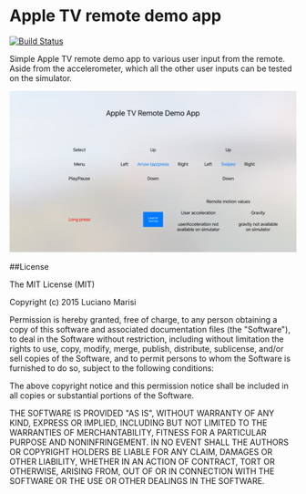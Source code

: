 # Apple TV remote demo app

[![Build Status](https://travis-ci.org/lucianomarisi/AppleTVRemoteDemoApp.svg?branch=master)](https://travis-ci.org/lucianomarisi/AppleTVRemoteDemoApp)

Simple Apple TV remote demo app to various user input from the remote. Aside from the accelerometer, which  all the other user inputs can be tested on the simulator.

![](AppleTVDemoAppScreenshot.png)

##License

The MIT License (MIT)

Copyright (c) 2015 Luciano Marisi

Permission is hereby granted, free of charge, to any person obtaining a copy
of this software and associated documentation files (the "Software"), to deal
in the Software without restriction, including without limitation the rights
to use, copy, modify, merge, publish, distribute, sublicense, and/or sell
copies of the Software, and to permit persons to whom the Software is
furnished to do so, subject to the following conditions:

The above copyright notice and this permission notice shall be included in all
copies or substantial portions of the Software.

THE SOFTWARE IS PROVIDED "AS IS", WITHOUT WARRANTY OF ANY KIND, EXPRESS OR
IMPLIED, INCLUDING BUT NOT LIMITED TO THE WARRANTIES OF MERCHANTABILITY,
FITNESS FOR A PARTICULAR PURPOSE AND NONINFRINGEMENT. IN NO EVENT SHALL THE
AUTHORS OR COPYRIGHT HOLDERS BE LIABLE FOR ANY CLAIM, DAMAGES OR OTHER
LIABILITY, WHETHER IN AN ACTION OF CONTRACT, TORT OR OTHERWISE, ARISING FROM,
OUT OF OR IN CONNECTION WITH THE SOFTWARE OR THE USE OR OTHER DEALINGS IN THE
SOFTWARE.